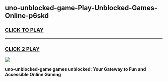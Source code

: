 
## uno-unblocked-game-Play-Unblocked-Games-Online-p6skd
<h3>
<a href="https://premium76.site?title=uno-unblocked-game&ref=25A">CLICK TO PLAY</a></h3>
<hr>

<h3>
<a href="https://premium76.site?title=uno-unblocked-game&ref=25A">CLICK 2 PLAY</a>
  
</h3>

<a href="https://premium76.site?title=uno-unblocked-game&ref=25A"><img src="https://clearcache.store/games.png"></a>


**uno-unblocked-game games unblocked: Your Gateway to Fun and Accessible Online Gaming**
